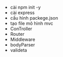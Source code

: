  + cài npm init -y
 + cài express
 + cấu hình packege.json
 + tạo file mô hình mvc
 + ConTroller
 + Router
 + Middleware
 + bodyParser
 + valideta